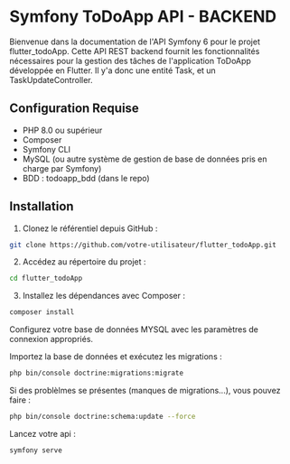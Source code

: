 # Symfony ToDoApp API - BACKEND

Bienvenue dans la documentation de l'API Symfony 6 pour le projet flutter_todoApp. 
Cette API REST backend fournit les fonctionnalités nécessaires pour la gestion des tâches de l'application ToDoApp développée en Flutter.
Il y'a donc une entité Task, et un TaskUpdateController.

## Configuration Requise
- PHP 8.0 ou supérieur
- Composer
- Symfony CLI
- MySQL (ou autre système de gestion de base de données pris en charge par Symfony)
- BDD : todoapp_bdd (dans le repo)

## Installation

1. Clonez le référentiel depuis GitHub :

 ```bash
 git clone https://github.com/votre-utilisateur/flutter_todoApp.git
 ```

2. Accédez au répertoire du projet :

```bash
cd flutter_todoApp
```

3. Installez les dépendances avec Composer :

```bash
composer install
```

Configurez votre base de données MYSQL avec les paramètres de connexion appropriés.

Importez la base de données et exécutez les migrations :

```bash
php bin/console doctrine:migrations:migrate
```

Si des problèlmes se présentes (manques de migrations...), vous pouvez faire : 

```bash
php bin/console doctrine:schema:update --force
```

Lancez votre api : 
```bash
symfony serve
```

